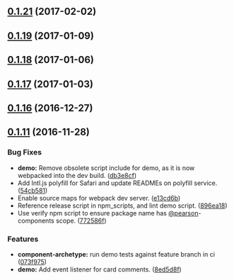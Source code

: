 <a name="0.1.21"></a>
## [0.1.21](https://github.com/Pearson-Higher-Ed/compare/v0.1.19...v0.1.21) (2017-02-02)



<a name="0.1.19"></a>
## [0.1.19](https://github.com/Pearson-Higher-Ed/compare/v0.1.18...v0.1.19) (2017-01-09)



<a name="0.1.18"></a>
## [0.1.18](https://github.com/Pearson-Higher-Ed/compare/v0.1.17...v0.1.18) (2017-01-06)



<a name="0.1.17"></a>
## [0.1.17](https://github.com/Pearson-Higher-Ed/compare/v0.1.16...v0.1.17) (2017-01-03)



<a name="0.1.16"></a>
## [0.1.16](https://github.com/Pearson-Higher-Ed/compare/v0.1.11...v0.1.16) (2016-12-27)



<a name="0.1.11"></a>
## [0.1.11](https://github.com/Pearson-Higher-Ed/compare/896ea18...v0.1.11) (2016-11-28)


### Bug Fixes

* **demo:** Remove obsolete script include for demo, as it is now webpacked into the dev build. ([db3e8cf](https://github.com/Pearson-Higher-Ed/commit/db3e8cf))
* Add Intl.js polyfill for Safari and update READMEs on polyfill service. ([54cb581](https://github.com/Pearson-Higher-Ed/commit/54cb581))
* Enable source maps for webpack dev server. ([e13cd6b](https://github.com/Pearson-Higher-Ed/commit/e13cd6b))
* Reference release script in npm_scripts, and lint demo script. ([896ea18](https://github.com/Pearson-Higher-Ed/commit/896ea18))
* Use verify npm script to ensure package name has [@pearson](https://github.com/pearson)-components scope. ([772586f](https://github.com/Pearson-Higher-Ed/commit/772586f))


### Features

* **component-archetype:** run demo tests against feature branch in ci ([073f975](https://github.com/Pearson-Higher-Ed/commit/073f975))
* **demo:** Add event listener for card comments. ([8ed5d8f](https://github.com/Pearson-Higher-Ed/commit/8ed5d8f))



